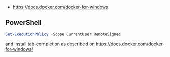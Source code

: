 - https://docs.docker.com/docker-for-windows

## PowerShell

```powershell
Set-ExecutionPolicy -Scope CurrentUser RemoteSigned
```

and install tab-completion as described on https://docs.docker.com/docker-for-windows/
